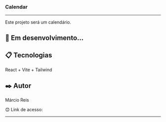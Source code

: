 ### Calendar

---

Este projeto será um calendário.<br>

## 🚀 Em desenvolvimento...

## 📋 Tecnologias
React + Vite + Tailwind

## ✒️ Autor
Márcio Reis

😊 Link de acesso: 

---


